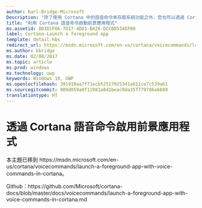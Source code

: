 ```yaml
---
author: Karl-Bridge-Microsoft
Description: "除了使用 Cortana 中的語音命令來存取系統功能之外，您也可以透過 Cortana 使用語音命令來啟動前景應用程式，以及指定要在應用程式中執行的動作或命令。"
title: "利用 Cortana 語音命令啟動前景應用程式"
ms.assetid: 8D3D1F66-7D17-4DD1-B426-DCCBD534EF00
label: Cortana-Launch a foreground app
template: detail.hbs
redirect_url: https://msdn.microsoft.com/en-us/cortana/voicecommands/launch-a-foreground-app-with-voice-commands-in-cortana
ms.author: kbridge
ms.date: 02/08/2017
ms.topic: article
ms.prod: windows
ms.technology: uwp
keywords: Windows 10, UWP
ms.openlocfilehash: 391910aa7f71ecb52517925341a611ce7c539a61
ms.sourcegitcommit: 909d859a0f11981a8d1beac0da35f779786a6889
translationtype: HT
---
```

# <a name="activate-a-foreground-app-with-voice-commands-through-cortana"></a>透過 Cortana 語音命令啟用前景應用程式

本主題已移到 https&#58;//msdn.microsoft.com/en-us/cortana/voicecommands/launch-a-foreground-app-with-voice-commands-in-cortana。

Github：https&#58;//github.com/Microsoft/cortana-docs/blob/master/docs/voicecommands/launch-a-foreground-app-with-voice-commands-in-cortana.md
